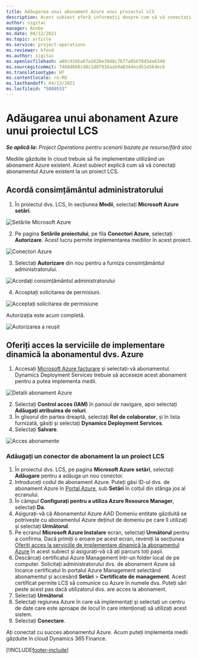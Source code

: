 ```yaml
---
title: Adăugarea unui abonament Azure unui proiectul LCS
description: Acest subiect oferă informații despre cum să vă conectați abonamentul Azure la un proiect LCS.
author: sigitac
manager: Annbe
ms.date: 04/12/2021
ms.topic: article
ms.service: project-operations
ms.reviewer: kfend
ms.author: sigitac
ms.openlocfilehash: a80c926ba67a1620e39d8c7677a05678454e6340
ms.sourcegitcommit: 7468d668c48c1d87934aab9a034decd51e56dec6
ms.translationtype: HT
ms.contentlocale: ro-RO
ms.lasthandoff: 04/13/2021
ms.locfileid: "5880553"
---
```

# <a name="add-an-azure-subscription-to-an-lcs-project"></a>Adăugarea unui abonament Azure unui proiectul LCS

_**Se aplică la:** Project Operations pentru scenarii bazate pe resurse/fără stoc_

Mediile găzduite în cloud trebuie să fie implementate utilizând un abonament Azure existent. Acest subiect explică cum să vă conectați abonamentul Azure existent la un proiect LCS. 

## <a name="grant-admin-consent"></a>Acordă consimțământul administratorului

1. În proiectul dvs. LCS, în secțiunea **Medii**, selectați **Microsoft Azure setări**.

![Setările Microsoft Azure](./media/1MicrosoftAzureSettings.png)

2. Pe pagina **Setările proiectului**, pe fila **Conectori Azure**, selectați **Autorizare**. Acest lucru permite implementarea mediilor în acest proiect.

![Conectori Azure](./media/2AzureConnectors.png)

3. Selectați **Autorizare** din nou pentru a furniza consimțământul administratorului.

![Acordați consimțământul administratorului](./media/3GrantAdminConsent.png)

4. Acceptați solicitarea de permisiuni.

![Acceptați solicitarea de permisiune](./media/4AcceptPermissionRequest.png)

Autorizația este acum completă. 

![Autorizarea a reușit](./media/5AuthorizationComplete.png)

## <a name="provide-dynamics-deployment-services-access-to-your-azure-subscription"></a><a name="provide"></a>Oferiți acces la serviciile de implementare dinamică la abonamentul dvs. Azure

1. Accesați [Microsoft Azure facturare](https://portal.azure.com/#blade/Microsoft\_Azure\_Billing/SubscriptionsBlade) și selectați-vă abonamentul. Dynamics Deployment Services trebuie să acceseze acest abonament pentru a putea implementa medii.

![Detalii abonament Azure](./media/6AzureSubscription.png)

2. Selectați **Control acces (IAM)** în panoul de navigare, apoi selectați **Adăugați atribuirea de roluri**.
3. În glisorul din partea dreaptă, selectați **Rol de colaborator**, și în lista furnizată, găsiți și selectați **Dynamics Deployment Services**. 
4. Selectați **Salvare**.

![Acces abonamente](./media/7SubscriptionAccess.png)

### <a name="add-a-subscription-connector-to-an-lcs-project"></a>Adăugați un conector de abonament la un proiect LCS

1. În proiectul dvs. LCS, pe pagina **Microsoft Azure setări**, selectați **Adăugare** pentru a adăuga un nou conector.
2. Introduceți codul de abonament Azure. Puteți găsi ID-ul dvs. de abonament Azure în [Portal Azure](https://ms.portal.azure.com/), sub  **Setări**  în colțul din stânga jos al ecranului.
3. În câmpul **Configurați pentru a utiliza Azure Resource Manager**, selectați **Da**.
4. Asigurați-vă că Abonamentul Azure AAD Domeniu entitate găzduită se potrivește cu abonamentul Azure deținut de domeniu pe care îl utilizați și selectați **Următorul**.
5. Pe ecranul **Microsoft Azure Instalare** ecran, selectați **Următorul** pentru a confirma. Dacă primiți o eroare pe acest ecran, reveniți la secțiunea [Oferiți acces la serviciile de implementare dinamică la abonamentul Azure](#provide) în acest subiect și asigurați-vă că ați parcurs toți pașii.
6. Descărcați certificatul Azure Management într-un folder local de pe computer. Solicitați administratorului dvs. de abonament Azure să încarce certificatul în portalul Azure Management selectând abonamentul și accesând **Setări** > **Certificate de management**. Acest certificat permite LCS să comunice cu Azure în numele dvs. Puteți sări peste acest pas dacă utilizatorul dvs. are acces la abonament.
7. Selectați  **Următorul**.
8. Selectați regiunea Azure în care să implementați și selectați un centru de date care este aproape de locul în care intenționați să utilizați acest sistem.
9.  Selectați  **Conectare**.

Ați conectat cu succes abonamentul Azure. Acum puteți implementa medii găzduite în cloud Dynamics 365 Finance.




[!INCLUDE[footer-include](../includes/footer-banner.md)]
